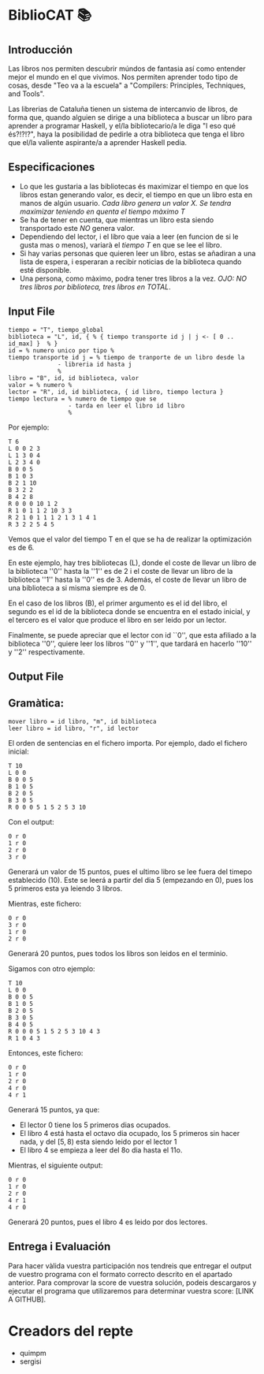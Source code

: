 # BiblioCAT :books:

## Introducción
Las libros nos permiten descubrir múndos de fantasia así como entender mejor el mundo en el que vivimos. Nos permiten aprender todo tipo de cosas, desde "Teo va a la escuela" a "Compilers: Principles, Techniques, and Tools".


Las librerias de Cataluña tienen un sistema de intercanvio de libros, de forma que, quando alguien se dirige a una biblioteca a buscar un libro para aprender a programar Haskell, y el/la bibliotecario/a le diga "I eso qué és?!?!?", haya la posibilidad de pedirle a otra biblioteca que tenga el libro que el/la valiente aspirante/a a aprender Haskell pedia.


## Especificaciones
* Lo que les gustaria a las bibliotecas és maximizar el tiempo en que los libros estan generando valor, es decir, el tiempo en que un libro esta en manos de algún usuario. *Cada libro genera un valor X. Se tendra maximizar teniendo en quenta el tiempo màximo T*
* Se ha de tener en cuenta, que mientras un libro esta siendo transportado este *NO* genera valor. 
* Dependiendo del lector, i el libro que vaia a leer (en funcion de si le gusta mas o menos), variarà el *tiempo T* en que se lee el libro.
* Si hay varias personas que quieren leer un libro, estas se añadiran a una lista de espera, i esperaran a recibir noticias de la biblioteca quando esté disponible.
* Una persona, como màximo, podra tener tres libros a la vez. *OJO: NO tres libros por biblioteca, tres libros en TOTAL*. 


## Input File
``` 
tiempo = "T", tiempo_global
biblioteca = "L", id, { % { tiempo transporte id j | j <- [ 0 .. id_max] }  % }
id = % numero unico por tipo %
tiempo transporte id j = % tiempo de tranporte de un libro desde la
              - libreria id hasta j
              %
libro = "B", id, id biblioteca, valor
valor = % numero %
lector = "R", id, id biblioteca, { id libro, tiempo lectura }
tiempo lectura = % numero de tiempo que se
                 - tarda en leer el libro id libro
                 %
```

Por ejemplo:
```
T 6
L 0 0 2 3
L 1 3 0 4
L 2 3 4 0
B 0 0 5
B 1 0 3
B 2 1 10
B 3 2 2
B 4 2 8
R 0 0 0 10 1 2
R 1 0 1 1 2 10 3 3
R 2 1 0 1 1 1 2 1 3 1 4 1
R 3 2 2 5 4 5
```

Vemos que el valor del tiempo T en el que se ha de realizar la optimización es de 
6.

En este ejemplo, hay tres bibliotecas (L), donde el coste de llevar un libro
de la biblioteca ''0'' hasta la ''1'' es de 2 i el coste de llevar
un libro de la biblioteca ''1'' hasta la ''0'' es de 3. Además, el coste de
llevar un libro de una biblioteca a si misma siempre es de 0.


En el caso de los libros (B),  el primer argumento es el id del libro, 
el segundo es el id de la biblioteca donde se encuentra
en el estado inicial, y el tercero es el valor que produce el libro en
ser leido por un lector.


Finalmente, se puede apreciar que el lector con id ``0'', que esta afiliado
a la biblioteca ''0'', quiere leer los libros ''0'' y ''1'', que tardará en
hacerlo ''10'' y ''2'' respectivamente.

## Output File
## Gramàtica:
```
mover libro = id libro, "m", id biblioteca
leer libro = id libro, "r", id lector
```


El orden de sentencias en el fichero importa.
Por ejemplo, dado el fichero inicial:
```
T 10
L 0 0
B 0 0 5
B 1 0 5
B 2 0 5
B 3 0 5
R 0 0 0 5 1 5 2 5 3 10
```

Con el output:
```
0 r 0
1 r 0
2 r 0
3 r 0
```

Generará un valor de 15 puntos, pues el ultimo
libro se lee fuera del timepo establecido (10).
Este se leerá a partir del dia 5 (empezando en 0),
pues los 5 primeros esta ya leiendo 3 libros.


Mientras, este fichero:

```
0 r 0
3 r 0
1 r 0
2 r 0
```

Generará 20 puntos, pues todos los libros son leidos
en el terminio.


Sigamos con otro ejemplo:
```
T 10
L 0 0
B 0 0 5
B 1 0 5
B 2 0 5
B 3 0 5
B 4 0 5
R 0 0 0 5 1 5 2 5 3 10 4 3
R 1 0 4 3
```

Entonces, este fichero:
```
0 r 0
1 r 0
2 r 0
4 r 0
4 r 1
```
Generará 15 puntos, ya que:
+ El lector 0 tiene los 5 primeros dias ocupados.
+ El libro 4 está hasta el octavo dia ocupado, los
   5 primeros sin hacer nada, y del $[5, 8)$ esta
   siendo leido por el lector 1
+ El libro 4 se empieza a leer del 8o dia hasta el 11o.

Mientras, el siguiente output:
```
0 r 0
1 r 0
2 r 0
4 r 1
4 r 0
```
Generará 20 puntos, pues el libro 4 es leido por dos
lectores.

## Entrega i Evaluación
Para hacer vàlida vuestra participación nos tendreis que entregar el output de vuestro programa con el formato correcto descrito en el apartado anterior. Para comprovar la score de vuestra solución, podeis descargaros y ejecutar el programa que utilizaremos para determinar vuestra score: [LINK A GITHUB]. 


# Creadors del repte
+ quimpm
+ sergisi
